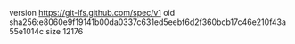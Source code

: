 version https://git-lfs.github.com/spec/v1
oid sha256:e8060e9f19141b00da0337c631ed5eebf6d2f360bcb17c46e210f43a55e1014c
size 12176

